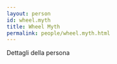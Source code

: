 ```yaml
---
layout: person
id: wheel.myth
title: Wheel Myth
permalink: people/wheel.myth.html
---
```


Dettagli della persona